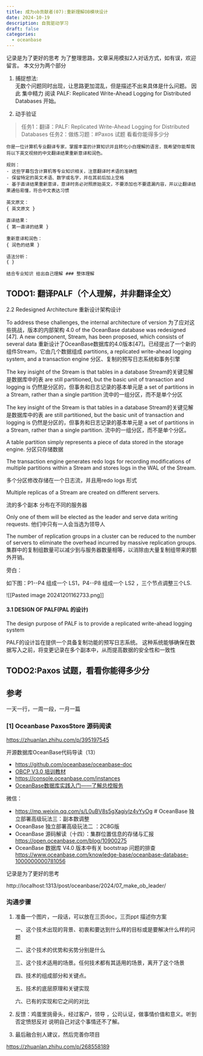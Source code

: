 ```yaml
---
title: 成为ob贡献者(07):重新理解OB模块设计
date: 2024-10-19
description: 自我驱动学习
draft: false
categories:
  - oceanbase
---
```



记录是为了更好的思考 为了整理思路，文章采用模拟2人对话方式，如有误，欢迎留言。
本文分为两个部分

1. 捕捉想法:  
  无数个问题同时出现，让思路更加混乱，但是描述不出来具体是什么问题。
  因此 集中精力 阅读  PALF: Replicated Write-Ahead Logging for Distributed Databases 开始。

2. 动手验证
  > 任务1：翻译：PALF: Replicated Write-Ahead Logging for Distributed Databases
  > 任务2：做练习题：#Paxos 试题 看看你能得多少分
  



```
你是一位计算机专业翻译专家，掌握丰富的计算知识并且转化小白理解的语言，我希望你能帮我将以下英文视频的中文翻译结果重新意译和润色。

规则：
- 这些字幕包含计算机等专业知识相关，注意翻译时术语的准确性
- 保留特定的英文术语、数字或名字，并在其前后加上空格
- 基于直译结果重新意译，意译时务必对照原始英文，不要添加也不要遗漏内容，并以让翻译结果通俗易懂，符合中文表达习惯

英文原文：
{ 英文原文 }

直译结果：
{ 第一直译的结果 }

重新意译和润色：
{ 润色的结果 }

语法分析：
{ }

结合专业知识 给出自己理解 ### 整体理解

```

## TODO1: 翻译PALF（个人理解，并非翻译全文）


2.2 Redesigned Architecture  重新设计架构设计


To address these challenges, the internal architecture of version
为了应对这些挑战，版本的内部架构
4.0 of the OceanBase database was redesigned [47]. A new component, Stream, has been proposed, which consists of several data
重新设计了OceanBase数据库的4.0版本[47]。已经提出了一个新的组件Stream，它由几个数据组成
partitions, a replicated write-ahead logging system, and a transaction engine
分区、复制的预写日志系统和事务引擎


The key insight of the Stream is that tables in a database
Stream的关键见解是数据库中的表
are still partitioned, but the basic unit of transaction and logging is
仍然是分区的，但事务和日志记录的基本单元是
a set of partitions in a Stream, rather than a single partition
流中的一组分区，而不是单个分区



The key insight of the Stream is that tables in a database
Stream的关键见解是数据库中的表
are still partitioned, but the basic unit of transaction and logging is
仍然是分区的，但事务和日志记录的基本单元是
a set of partitions in a Stream, rather than a single partition.
流中的一组分区，而不是单个分区。


A table partition simply represents a piece of data stored in the storage engine. 
分区只存储数据

The transaction engine generates redo logs for recording
modifications of multiple partitions within a Stream and stores logs
in the WAL of the Stream.

多个分区修改存储在一个日志流，并且用redo logs 形式



Multiple replicas of a Stream are created on different servers.

流的多个副本 分布在不同的服务器


Only one of them will be elected as the leader and serve data writing requests.
他们中只有一人会当选为领导人

The number of replication groups in a cluster can be reduced to the number of servers to eliminate the overhead incurred by massive replication groups.
集群中的复制组数量可以减少到与服务器数量相等，以消除由大量复制组带来的额外开销。

旁白：

如下图：P1--P4 组成一个 LS1，P4--P8 组成一个 LS2   ，三个节点调整三个LS.




![[Pasted image 20241201162733.png]]



#### 3.1 DESIGN OF PALF(PAL 的设计)

The design purpose of PALF is to provide a replicated write-ahead logging system

PALF的设计旨在提供一个具备复制功能的预写日志系统。
这种系统能够确保在数据写入之前，将变更记录在多个副本中，从而提高数据的安全性和一致性



## TODO2:Paxos 试题，看看你能得多少分



## 参考

一天一行，一周一段，一月一篇

### [1] Oceanbase PaxosStore 源码阅读

https://zhuanlan.zhihu.com/p/395197545

开源数据库OceanBase代码导读（13）


-  https://github.com/oceanbase/oceanbase-doc
- [OBCP V3.0 培训教材](https://www.oceanbase.com/training/obcp)
- https://console.oceanbase.com/instances
- [ OceanBase数据库实践入门——了解总控服务](https://mp.weixin.qq.com/s?__biz=MzU3OTc2MDQxNg==&mid=2247483885&idx=1&sn=52bf5a7c8cbea04671f2327455fd16da&chksm=fd6079a2ca17f0b456055a20d3b17ba2125704a2fb4a81d08d375c1ea69f2d4ce93c5f8fe04f&scene=21#wechat_redirect)


微信：
- https://mp.weixin.qq.com/s/L0uBV8s5gXagiylz4vYyOg # OceanBase 独立部署高级玩法三：副本数调整
-  OceanBase 独立部署高级玩法二 ：2C8G版
- OceanBase 源码解读（十四）：集群位置信息的存储与汇报
https://open.oceanbase.com/blog/10900275
-  OceanBase 数据库 V4.0 版本中有关 bootstrap 问题的排查
 https://www.oceanbase.com/knowledge-base/oceanbase-database-1000000000781056






记录是为了更好的思考



http://localhost:1313/post/oceanbase/2024/07_make_ob_leader/


### 沟通步骤

1. 准备一个图片，一段话，可以放在三页doc，三页ppt 描述你方案

   一、这个技术出现的背景、初衷和要达到什么样的目标或是要解决什么样的问题

   二、这个技术的优势和劣势分别是什么

   三、这个技术适用的场景。任何技术都有其适用的场景，离开了这个场景

   四、技术的组成部分和关键点。

   五、技术的底层原理和关键实现

   六、已有的实现和它之间的对比


2. 反馈：鸡蛋里挑骨头，经过客户，领导 ，公司认证，做事情价值和意义。听到否定愤怒反对 说明自己对这个事情还不了解。

3. 最后融合别人建议，然后完善你项目



https://zhuanlan.zhihu.com/p/268558189